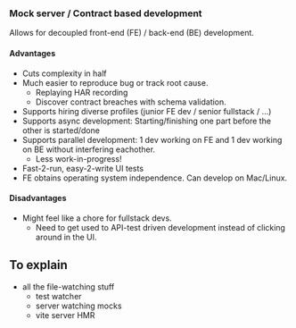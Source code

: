 ### Mock server / Contract based development

Allows for decoupled front-end (FE) / back-end (BE) development.

#### Advantages

- Cuts complexity in half
- Much easier to reproduce bug or track root cause.
  - Replaying HAR recording
  - Discover contract breaches with schema validation.
- Supports hiring diverse profiles (junior FE dev / senior fullstack / ...)
- Supports async development: Starting/finishing one part before the other is started/done
- Supports parallel development: 1 dev working on FE and 1 dev working on BE without interfering eachother.
  - Less work-in-progress!
- Fast-2-run, easy-2-write UI tests
- FE obtains operating system independence. Can develop on Mac/Linux.

#### Disadvantages

- Might feel like a chore for fullstack devs.
  - Need to get used to API-test driven development instead of clicking around in the UI.

## To explain

- all the file-watching stuff
  - test watcher
  - server watching mocks
  - vite server HMR
